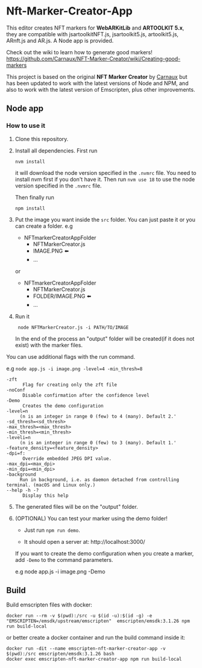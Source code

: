 # Nft-Marker-Creator-App
This editor creates NFT markers for **WebARKitLib** and **ARTOOLKIT 5.x**, they are compatible with jsartoolkitNFT.js, jsartoolkit5.js, artoolkit5.js, ARnft.js and AR.js.
A Node app is provided.

Check out the wiki to learn how to generate good markers! https://github.com/Carnaux/NFT-Marker-Creator/wiki/Creating-good-markers

This project is based on the original **NFT Marker Creator** by [Carnaux](https://github.com/Carnaux/NFT-Marker-Creator) but has been updated to work with the latest versions of Node and NPM, and also to work with the latest version of Emscripten, plus other improvements.

## Node app

### How to use it

1. Clone this repository.

2. Install all dependencies. First run

   ` nvm install ` 

   it will download the node version specified in the `.nvmrc` file. You need to install nvm first if you don't have it. Then run ` nvm use 18 ` to use the node version specified in the `.nvmrc` file. 

   Then finally run

   ` npm install `


3. Put the image you want inside the `src` folder. You can just paste it or you can create a folder. e.g

     - NFTmarkerCreatorAppFolder
         - NFTMarkerCreator.js
         - IMAGE.PNG :arrow_left:
         - ...

     or

     - NFTmarkerCreatorAppFolder
          - NFTMarkerCreator.js
          - FOLDER/IMAGE.PNG :arrow_left:
          - ...

4. Run it

    ` node NFTMarkerCreator.js -i PATH/TO/IMAGE`

     In the end of the process an "output" folder will be created(if it does not exist) with the marker files.

You can use additional flags with the run command.

e.g ` node app.js -i image.png -level=4 -min_thresh=8 ` 

    -zft
          Flag for creating only the zft file
    -noConf 
          Disable confirmation after the confidence level
    -Demo
          Creates the demo configuration
    -level=n
         (n is an integer in range 0 (few) to 4 (many). Default 2.'
    -sd_thresh=<sd_thresh>
    -max_thresh=<max_thresh>
    -min_thresh=<min_thresh>
    -leveli=n
         (n is an integer in range 0 (few) to 3 (many). Default 1.'
    -feature_density=<feature_density>
    -dpi=f: 
          Override embedded JPEG DPI value.
    -max_dpi=<max_dpi>
    -min_dpi=<min_dpi>
    -background
         Run in background, i.e. as daemon detached from controlling terminal. (macOS and Linux only.)
    --help -h -?  
          Display this help
   
5. The generated files will be on the "output" folder.

6. (OPTIONAL) You can test your marker using the demo folder!

     - Just run `npm run demo`.

     - It should open a server at: http://localhost:3000/ 

     If you want to create the demo configuration when you create a marker, add `-Demo` to the command parameters.

     e.g node app.js -i image.png -Demo


## Build
Build emscripten files with docker:

    docker run --rm -v $(pwd):/src -u $(id -u):$(id -g) -e "EMSCRIPTEN=/emsdk/upstream/emscripten"  emscripten/emsdk:3.1.26 npm run build-local

or better create a docker container and run the build command inside it:

    docker run -dit --name emscripten-nft-marker-creator-app -v $(pwd):/src emscripten/emsdk:3.1.26 bash
    docker exec emscripten-nft-marker-creator-app npm run build-local